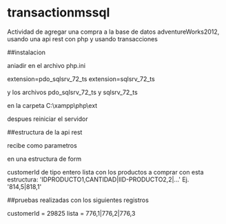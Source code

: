 # transactionmssql
Actividad de agregar una compra a la base de datos adventureWorks2012, usando una api rest con php y usando transacciones


##instalacion 

aniadir en el archivo php.ini

extension=pdo_sqlsrv_72_ts
extension=sqlsrv_72_ts

y los archivos 
pdo_sqlsrv_72_ts
y sqlsrv_72_ts

en la carpeta C:\xampp\php\ext

despues reiniciar el servidor

##estructura de la api rest

recibe como parametros

en una estructura de form

customerId de tipo entero
lista con los productos a comprar con esta estructura:
'IDPRODUCTO1,CANTIDAD|IID-PRODUCTO2,2|...' Ej. '814,5|818,1'

##pruebas realizadas con los siguientes registros

customerId = 29825
lista = 776,1|776,2|776,3




